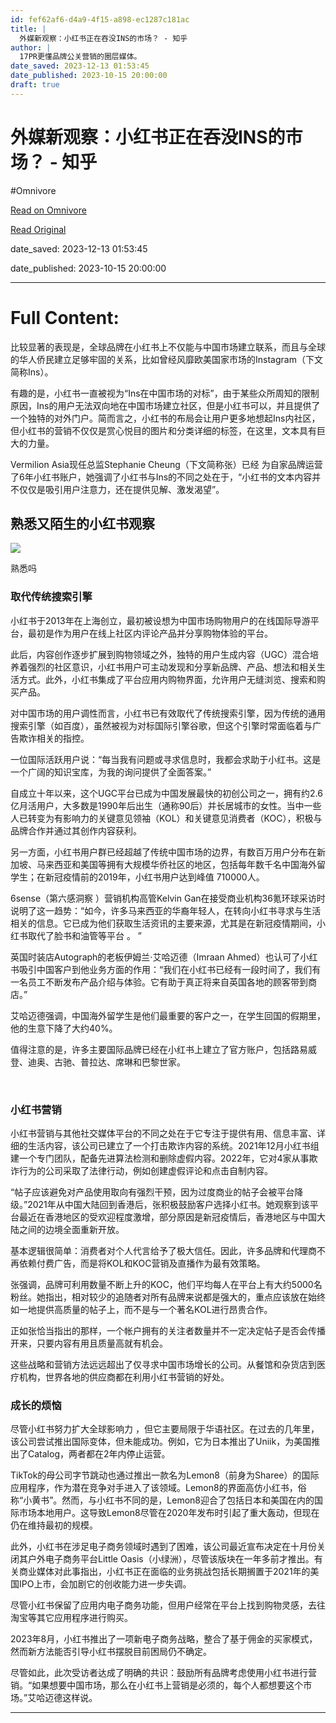```yaml
---
id: fef62af6-d4a9-4f15-a898-ec1287c181ac
title: |
  外媒新观察：小红书正在吞没INS的市场？ - 知乎
author: |
  17PR更懂品牌公关营销的圈层媒体。
date_saved: 2023-12-13 01:53:45
date_published: 2023-10-15 20:00:00
draft: true
---
```


# 外媒新观察：小红书正在吞没INS的市场？ - 知乎
#Omnivore

[Read on Omnivore](https://omnivore.app/me/https-zhuanlan-zhihu-com-p-661641252-18c61f3d020)

[Read Original](https://zhuanlan.zhihu.com/p/661641252)

date_saved: 2023-12-13 01:53:45

date_published: 2023-10-15 20:00:00

--- 

# Full Content: 

比较显著的表现是，全球品牌在小红书上不仅能与中国市场建立联系，而且与全球的华人侨民建立足够牢固的关系，比如曾经风靡欧美国家市场的Instagram（下文简称Ins）。

有趣的是，小红书一直被视为“Ins在中国市场的对标”，由于某些众所周知的限制原因，Ins的用户无法双向地在中国市场建立社区，但是小红书可以，并且提供了一个独特的对外门户。简而言之，小红书的布局会让用户更多地想起Ins内社区，但小红书的营销不仅仅是赏心悦目的图片和分类详细的标签，在这里，文本具有巨大的力量。

Vermilion Asia现任总监Stephanie Cheung（下文简称张）已经 为自家品牌运营了6年小红书账户，她强调了小红书与Ins的不同之处在于，“小红书的文本内容并不仅仅是吸引用户注意力，还在提供见解、激发渴望”。

## **熟悉又陌生的小红书观察**

![](https://proxy-prod.omnivore-image-cache.app/1550x1162,spGoxN9zc3VL19rW1LxNtaF-jiRy_Annvyly0RUVL9kE/https://pic1.zhimg.com/v2-f3a30470aef14e2aa0a645ba2b40241c_b.jpg)

熟悉吗

### **取代传统搜索引擎**

小红书于2013年在上海创立，最初被设想为中国市场购物用户的在线国际导游平台，最初是作为用户在线上社区内评论产品并分享购物体验的平台。

此后，内容创作逐步扩展到购物领域之外，独特的用户生成内容（UGC）混合培养着强烈的社区意识，小红书用户可主动发现和分享新品牌、产品、想法和相关生活方式。此外，小红书集成了平台应用内购物界面，允许用户无缝浏览、搜索和购买产品。

对中国市场的用户调性而言，小红书已有效取代了传统搜索引擎，因为传统的通用搜索引擎（如百度），虽然被视为对标国际引擎谷歌，但这个引擎时常面临着与广告欺诈相关的指控。

一位国际活跃用户说：“每当我有问题或寻求信息时，我都会求助于小红书。这是一个广阔的知识宝库，为我的询问提供了全面答案。”

自成立十年以来，这个UGC平台已成为中国发展最快的初创公司之一，拥有约2.6亿月活用户，大多数是1990年后出生（通称90后）并长居城市的女性。当中一些人已转变为有影响力的关键意见领袖（KOL）和关键意见消费者（KOC），积极与品牌合作并通过其创作内容获利。

另一方面，小红书用户群已经超越了传统中国市场的边界，有数百万用户分布在新加坡、马来西亚和美国等拥有大规模华侨社区的地区，包括每年数千名中国海外留学生；在新冠疫情前的2019年，小红书用户达到峰值 710000人。

6sense（第六感洞察 ）营销机构高管Kelvin Gan在接受商业机构36氪环球采访时说明了这一趋势：“如今，许多马来西亚的华裔年轻人，在转向小红书寻求与生活相关的信息。它已成为他们获取生活资讯的主要来源，尤其是在新冠疫情期间，小红书取代了脸书和油管等平台 。 ”

英国时装店Autograph的老板伊姆兰·艾哈迈德（Imraan Ahmed）也认可了小红书吸引中国客户到他业务方面的作用：“我们在小红书已经有一段时间了，我们有一名员工不断发布产品介绍与体验。它有助于真正将来自英国各地的顾客带到商店。”

艾哈迈德强调，中国海外留学生是他们最重要的客户之一，在学生回国的假期里，他的生意下降了大约40%。

值得注意的是，许多主要国际品牌已经在小红书上建立了官方账户，包括路易威登、迪奥、古驰、普拉达、席琳和巴黎世家。

​

### **小红书营销**

小红书营销与其他社交媒体平台的不同之处在于它专注于提供有用、信息丰富、详细的生活内容，该公司已建立了一个打击欺诈内容的系统。2021年12月小红书组建一个专门团队，配备先进算法检测和删除虚假内容。2022年，它对4家从事欺诈行为的公司采取了法律行动，例如创建虚假评论和点击自制内容。

“帖子应该避免对产品使用取向有强烈干预，因为过度商业的帖子会被平台降级。”2021年从中国大陆回到香港后，张积极鼓励客户选择小红书。她观察到该平台最近在香港地区的受欢迎程度激增，部分原因是新冠疫情后，香港地区与中国大陆之间的边境全面重新开放。

基本逻辑很简单：消费者对个人代言给予了极大信任。因此，许多品牌和代理商不再依赖付费广告，而是将KOL和KOC营销及直播作为最有效策略。

张强调，品牌可利用数量不断上升的KOC，他们平均每人在平台上有大约5000名粉丝。她指出，相对较少的追随者对所有品牌来说都是强大的，重点应该放在始终如一地提供高质量的帖子上，而不是与一个著名KOL进行昂贵合作。

正如张恰当指出的那样，一个帐户拥有的关注者数量并不一定决定帖子是否会传播开来，只要内容有用且质量高就有机会。

这些战略和营销方法远远超出了仅寻求中国市场增长的公司。从餐馆和杂货店到医疗机构，世界各地的供应商都在利用小红书营销的好处。

### **成长的烦恼**

尽管小红书努力扩大全球影响力 ，但它主要局限于华语社区。在过去的几年里，该公司尝试推出国际变体，但未能成功。例如，它为日本推出了Uniik，为美国推出了Catalog，两者都在2年内停止运营。

TikTok的母公司字节跳动也通过推出一款名为Lemon8（前身为Sharee）的国际应用程序，作为潜在竞争对手进入了该领域。Lemon8的界面高仿小红书，俗称“小黄书”。然而，与小红书不同的是，Lemon8迎合了包括日本和美国在内的国际市场本地用户。这导致Lemon8尽管在2020年发布时引起了重大轰动，但现在仍在维持最初的规模。

此外，小红书在涉足电子商务领域时遇到了困难，该公司最近宣布决定在十月份关闭其户外电子商务平台Little Oasis（小绿洲），尽管该版块在一年多前才推出。有关商业媒体对此事指出，小红书正在面临的业务挑战包括长期搁置于2021年的美国IPO上市，会加剧它的创收能力进一步失调。

尽管小红书保留了应用内电子商务功能，但用户经常在平台上找到购物灵感，去往淘宝等其它应用程序进行购买。

2023年8月，小红书推出了一项新电子商务战略，整合了基于佣金的买家模式，然而新方法能否引导小红书摆脱目前困局仍不确定。

尽管如此，此次受访者达成了明确的共识：鼓励所有品牌考虑使用小红书进行营销。“如果想要中国市场，那么在小红书上营销是必须的，每个人都想要这个市场。”艾哈迈德这样说。

---

